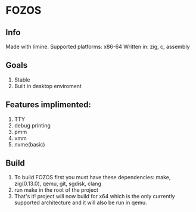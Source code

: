 # FOZOS
## Info
Made with limine.
Supported platforms: x86-64
Written in: zig, c, assembly
## Goals
  1. Stable
  2. Built in desktop enviroment
## Features implimented:
  1. TTY
  2. debug printing
  3. pmm
  4. vmm
  5. nvme(basic)
## Build
  1. To build FOZOS first you must have these dependencies: make, zig(0.13.0), qemu, git, sgdisk, clang 
  2. run make in the root of the project
  3. That's it! project will now build for x64 which is the only currently supported architecture
  and it will also be run in qemu.
